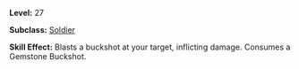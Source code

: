 <!-- TITLE: Skill: Buckshot Blast -->
<!-- SUBTITLE:  -->

**Level:** 27

**Subclass:** [Soldier](soldier)

**Skill Effect:** Blasts a buckshot at your target, inflicting damage.  Consumes a Gemstone Buckshot.